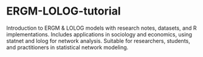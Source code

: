 # ERGM-LOLOG-tutorial
Introduction to ERGM &amp; LOLOG models with research notes, datasets, and R implementations. Includes applications in sociology and economics, using statnet and lolog for network analysis. Suitable for researchers, students, and practitioners in statistical network modeling.
